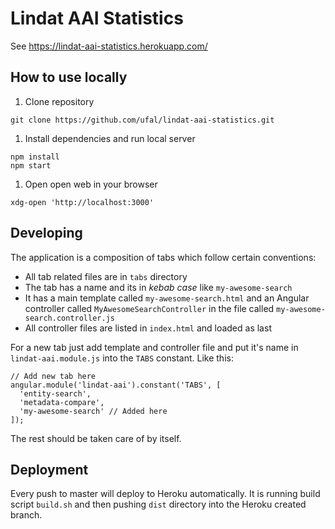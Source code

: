 # Lindat AAI Statistics

See https://lindat-aai-statistics.herokuapp.com/

## How to use locally

1. Clone repository
  ```
git clone https://github.com/ufal/lindat-aai-statistics.git
  ```
  
1. Install dependencies and run local server
  ```
npm install
npm start
  ```

1. Open open web in your browser
  ```
xdg-open 'http://localhost:3000'
  ```

## Developing

The application is a composition of tabs which follow certain conventions:

- All tab related files are in `tabs` directory
- The tab has a name and its in *kebab case* like `my-awesome-search`
- It has a main template called `my-awesome-search.html` and an Angular controller called `MyAwesomeSearchController` in the file called `my-awesome-search.controller.js`
- All controller files are listed in `index.html` and loaded as last

For a new tab just add template and controller file and put it's name in `lindat-aai.module.js` into the `TABS` constant. Like this:

```.javascript
// Add new tab here
angular.module('lindat-aai').constant('TABS', [
  'entity-search',
  'metadata-compare',
  'my-awesome-search' // Added here
]);
```

The rest should be taken care of by itself.

## Deployment

Every push to master will deploy to Heroku automatically. It is running build script `build.sh` and then pushing `dist` directory into the Heroku created branch.
